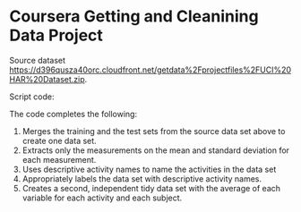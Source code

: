 # Coursera Getting and Cleanining Data Project

Source dataset https://d396qusza40orc.cloudfront.net/getdata%2Fprojectfiles%2FUCI%20HAR%20Dataset.zip.

Script code: 

The code completes the following:
1. Merges the training and the test sets from the source data set above to create one data set.
2. Extracts only the measurements on the mean and standard deviation for each measurement.
3. Uses descriptive activity names to name the activities in the data set
4. Appropriately labels the data set with descriptive activity names.
5. Creates a second, independent tidy data set with the average of each variable for each activity and each subject.


